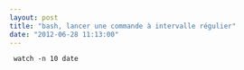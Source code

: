 ```yaml
---
layout: post
title: "bash, lancer une commande à intervalle régulier"
date: "2012-06-28 11:13:00"
---
```

<code><pre>
watch -n 10 date
</pre></code>
